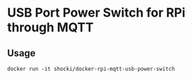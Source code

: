# USB Port Power Switch for RPi through MQTT

## Usage

```shell
docker run -it shocki/docker-rpi-mqtt-usb-power-switch
```

